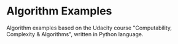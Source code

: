 # Algorithm Examples
Algorithm examples based on the Udacity course "Computability, Complexity & Algorithms", written in Python language.
